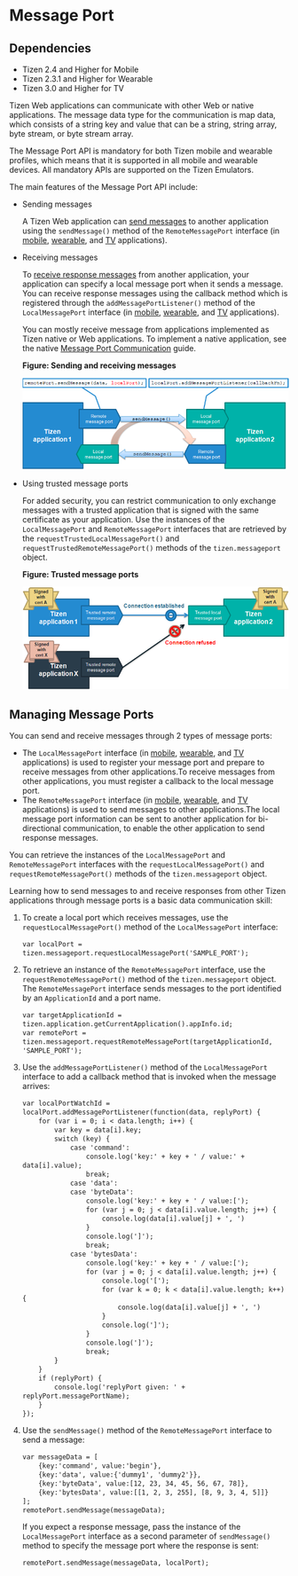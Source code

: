 # Message Port

## Dependencies

- Tizen 2.4 and Higher for Mobile
- Tizen 2.3.1 and Higher for Wearable
- Tizen 3.0 and Higher for TV

Tizen Web applications can communicate with other Web or native applications. The message data type for the communication is map data, which consists of a string key and value that can be a string, string array, byte stream, or byte stream array.

The Message Port API is mandatory for both Tizen mobile and wearable profiles, which means that it is supported in all mobile and wearable devices. All mandatory APIs are supported on the Tizen Emulators.

The main features of the Message Port API include:

- Sending messages

  A Tizen Web application can [send messages](./app-management/message-port-w.md#Manage_Message_Port) to another application using the `sendMessage()` method of the `RemoteMessagePort` interface (in [mobile](../../../../org.tizen.web.apireference/html/device_api/mobile/tizen/messageport.html#RemoteMessagePort), [wearable](../../../../org.tizen.web.apireference/html/device_api/wearable/tizen/messageport.html#RemoteMessagePort), and [TV](../../../../org.tizen.web.apireference/html/device_api/tv/tizen/messageport.html#RemoteMessagePort) applications).

- Receiving messages

  To [receive response messages](./app-management/message-port-w.md#Manage_Message_Port) from another application, your application can specify a local message port when it sends a message. You can receive response messages using the callback method which is registered through the `addMessagePortListener()` method of the `LocalMessagePort` interface (in [mobile](../../../../org.tizen.web.apireference/html/device_api/mobile/tizen/messageport.html#LocalMessagePort), [wearable](../../../../org.tizen.web.apireference/html/device_api/wearable/tizen/messageport.html#LocalMessagePort), and [TV](../../../../org.tizen.web.apireference/html/device_api/tv/tizen/messageport.html#LocalMessagePort) applications).

  You can mostly receive message from applications implemented as Tizen native or Web applications. To implement a native application, see the native [Message Port Communication](../../../../org.tizen.guides_HTM/html/native/app-management/message_port_n.htm) guide.

  **Figure: Sending and receiving messages**

  ![Sending and receiving messages](./media/message_port.png)

- Using trusted message ports

  For added security, you can restrict communication to only exchange messages with a trusted application that is signed with the same certificate as your application. Use the instances of the `LocalMessagePort` and `RemoteMessagePort` interfaces that are retrieved by the `requestTrustedLocalMessagePort()` and `requestTrustedRemoteMessagePort()` methods of the `tizen.messageport` object.

  **Figure: Trusted message ports**

  ![Trusted message ports](./media/message_port_trusted.png)

## Managing Message Ports

You can send and receive messages through 2 types of message ports:

- The `LocalMessagePort` interface (in [mobile](../../../../org.tizen.web.apireference/html/device_api/mobile/tizen/messageport.html#LocalMessagePort), [wearable](../../../../org.tizen.web.apireference/html/device_api/wearable/tizen/messageport.html#LocalMessagePort), and [TV](../../../../org.tizen.web.apireference/html/device_api/tv/tizen/messageport.html#LocalMessagePort) applications) is used to register your message port and prepare to receive messages from other applications.To receive messages from other applications, you must register a callback to the local message port.
- The `RemoteMessagePort` interface (in [mobile](../../../../org.tizen.web.apireference/html/device_api/mobile/tizen/messageport.html#RemoteMessagePort), [wearable](../../../../org.tizen.web.apireference/html/device_api/wearable/tizen/messageport.html#RemoteMessagePort), and [TV](../../../../org.tizen.web.apireference/html/device_api/tv/tizen/messageport.html#RemoteMessagePort) applications) is used to send messages to other applications.The local message port information can be sent to another application for bi-directional communication, to enable the other application to send response messages.

You can retrieve the instances of the `LocalMessagePort` and `RemoteMessagePort` interfaces with the `requestLocalMessagePort()` and `requestRemoteMessagePort()` methods of the `tizen.messageport` object.

Learning how to send messages to and receive responses from other Tizen applications through message ports is a basic data communication skill:

1. To create a local port which receives messages, use the `requestLocalMessagePort()` method of the `LocalMessagePort` interface:

   ```
   var localPort = tizen.messageport.requestLocalMessagePort('SAMPLE_PORT');
   ```

2. To retrieve an instance of the `RemoteMessagePort` interface, use the `requestRemoteMessagePort()` method of the `tizen.messageport` object. The `RemoteMessagePort` interface sends messages to the port identified by an `ApplicationId` and a port name.

   ```
   var targetApplicationId = tizen.application.getCurrentApplication().appInfo.id;
   var remotePort = tizen.messageport.requestRemoteMessagePort(targetApplicationId, 'SAMPLE_PORT');
   ```

3. Use the `addMessagePortListener()` method of the `LocalMessagePort` interface to add a callback method that is invoked when the message arrives:

   ```
   var localPortWatchId = localPort.addMessagePortListener(function(data, replyPort) {
       for (var i = 0; i < data.length; i++) {
           var key = data[i].key;
           switch (key) {
               case 'command':
                   console.log('key:' + key + ' / value:' + data[i].value);
                   break;
               case 'data':
               case 'byteData':
                   console.log('key:' + key + ' / value:[');
                   for (var j = 0; j < data[i].value.length; j++) {
                       console.log(data[i].value[j] + ', ')
                   }
                   console.log(']');
                   break;
               case 'bytesData':
                   console.log('key:' + key + ' / value:[');
                   for (var j = 0; j < data[i].value.length; j++) {
                       console.log('[');
                       for (var k = 0; k < data[i].value.length; k++) {
                           console.log(data[i].value[j] + ', ')
                       }
                       console.log(']');
                   }
                   console.log(']');
                   break;
           }
       }
       if (replyPort) {
           console.log('replyPort given: ' + replyPort.messagePortName);
       }
   });
   ```

4. Use the `sendMessage()` method of the `RemoteMessagePort` interface to send a message:

   ```
   var messageData = [
       {key:'command', value:'begin'},
       {key:'data', value:{'dummy1', 'dummy2'}},
       {key:'byteData', value:[12, 23, 34, 45, 56, 67, 78]},
       {key:'bytesData', value:[[1, 2, 3, 255], [8, 9, 3, 4, 5]]}
   ];
   remotePort.sendMessage(messageData);
   ```

   If you expect a response message, pass the instance of the `LocalMessagePort` interface as a second parameter of `sendMessage()` method to specify the message port where the response is sent:

   ```
   remotePort.sendMessage(messageData, localPort);
   ```